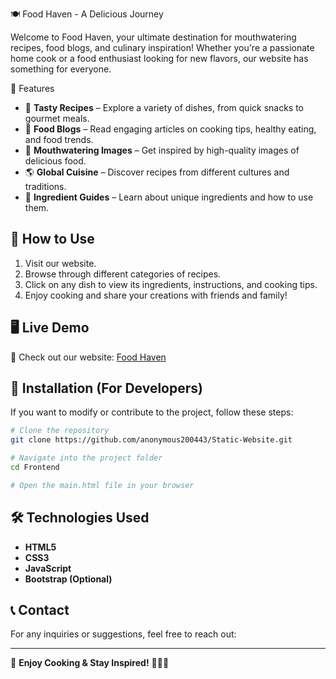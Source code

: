  🍽️ Food Haven - A Delicious Journey

Welcome to Food Haven, your ultimate destination for mouthwatering recipes, food blogs, and culinary inspiration! Whether you're a passionate home cook or a food enthusiast looking for new flavors, our website has something for everyone.

 🌟 Features
- 🍲 **Tasty Recipes** – Explore a variety of dishes, from quick snacks to gourmet meals.
- 📝 **Food Blogs** – Read engaging articles on cooking tips, healthy eating, and food trends.
- 📸 **Mouthwatering Images** – Get inspired by high-quality images of delicious food.
- 🌎 **Global Cuisine** – Discover recipes from different cultures and traditions.
- 🛒 **Ingredient Guides** – Learn about unique ingredients and how to use them.

## 🚀 How to Use
1. Visit our website.
2. Browse through different categories of recipes.
3. Click on any dish to view its ingredients, instructions, and cooking tips.
4. Enjoy cooking and share your creations with friends and family!

## 🖥️ Live Demo
🔗 Check out our website: [Food Haven](https://yourwebsite.com)

## 📌 Installation (For Developers)
If you want to modify or contribute to the project, follow these steps:
```bash
# Clone the repository
git clone https://github.com/anonymous200443/Static-Website.git

# Navigate into the project folder
cd Frontend

# Open the main.html file in your browser
```

## 🛠️ Technologies Used
- **HTML5**
- **CSS3**
- **JavaScript**
- **Bootstrap (Optional)**

## 📞 Contact
For any inquiries or suggestions, feel free to reach out:


---

🌟 **Enjoy Cooking & Stay Inspired!** 🍕🥗🍜

